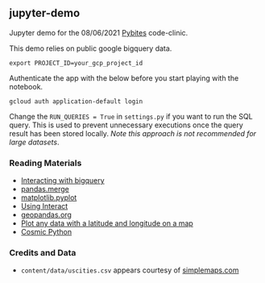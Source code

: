 ## jupyter-demo

Jupyter demo for the 08/06/2021 [Pybites](https://pybit.es/) code-clinic.

This demo relies on public google bigquery data.

```
export PROJECT_ID=your_gcp_project_id
```

Authenticate the app with the below before you start playing with the notebook.
```
gcloud auth application-default login
```

Change the `RUN_QUERIES = True` in `settings.py` if you want to run the SQL query. This is used to prevent unnecessary executions once the query result has been stored locally. _Note this approach is not recommended for large datasets_.

### Reading Materials
- [Interacting with bigquery](https://github.com/googleapis/python-bigquery/blob/35627d145a41d57768f19d4392ef235928e00f72/samples/client_query_destination_table.py)
- [pandas.merge](https://pandas.pydata.org/pandas-docs/stable/reference/api/pandas.merge.html)
- [matplotlib.pyplot](https://matplotlib.org/stable/api/_as_gen/matplotlib.pyplot.html?highlight=pyplot%20plot#module-matplotlib.pyplot)
- [Using Interact](https://ipywidgets.readthedocs.io/en/stable/examples/Using%20Interact.html#Basic-interact)
- [geopandas.org](https://geopandas.org/docs/user_guide/mapping.html)
- [Plot any data with a latitude and longitude on a map](https://towardsdatascience.com/geopandas-101-plot-any-data-with-a-latitude-and-longitude-on-a-map-98e01944b972)
- [Cosmic Python](https://www.cosmicpython.com/)

### Credits and Data
* `content/data/uscities.csv` appears courtesy of [simplemaps.com](https://simplemaps.com/data/us-cities.)
